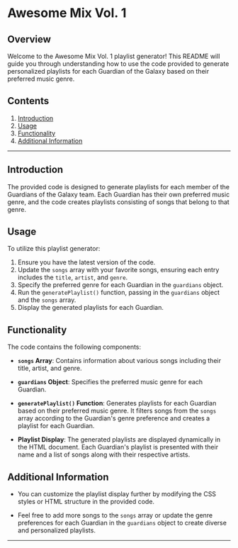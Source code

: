# Awesome Mix Vol. 1

## Overview

Welcome to the Awesome Mix Vol. 1 playlist generator! This README will guide you through understanding how to use the code provided to generate personalized playlists for each Guardian of the Galaxy based on their preferred music genre.

## Contents

1. [Introduction](#introduction)
2. [Usage](#usage)
3. [Functionality](#functionality)
4. [Additional Information](#additional-information)

---

## Introduction

The provided code is designed to generate playlists for each member of the Guardians of the Galaxy team. Each Guardian has their own preferred music genre, and the code creates playlists consisting of songs that belong to that genre.

## Usage

To utilize this playlist generator:

1. Ensure you have the latest version of the code.
2. Update the `songs` array with your favorite songs, ensuring each entry includes the `title`, `artist`, and `genre`.
3. Specify the preferred genre for each Guardian in the `guardians` object.
4. Run the `generatePlaylist()` function, passing in the `guardians` object and the `songs` array.
5. Display the generated playlists for each Guardian.

## Functionality

The code contains the following components:

- **`songs` Array**: Contains information about various songs including their title, artist, and genre.

- **`guardians` Object**: Specifies the preferred music genre for each Guardian.

- **`generatePlaylist()` Function**: Generates playlists for each Guardian based on their preferred music genre. It filters songs from the `songs` array according to the Guardian's genre preference and creates a playlist for each Guardian.

- **Playlist Display**: The generated playlists are displayed dynamically in the HTML document. Each Guardian's playlist is presented with their name and a list of songs along with their respective artists.

## Additional Information

- You can customize the playlist display further by modifying the CSS styles or HTML structure in the provided code.

- Feel free to add more songs to the `songs` array or update the genre preferences for each Guardian in the `guardians` object to create diverse and personalized playlists.

---
